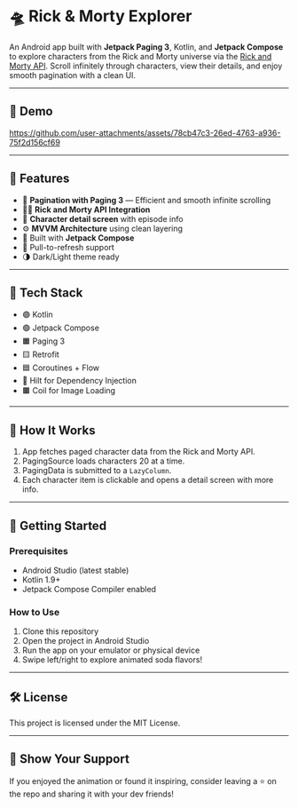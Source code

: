 # 🛸 Rick & Morty Explorer

An Android app built with **Jetpack Paging 3**, Kotlin, and **Jetpack Compose** to explore characters from the Rick and Morty universe via the [Rick and Morty API](https://rickandmortyapi.com/). Scroll infinitely through characters, view their details, and enjoy smooth pagination with a clean UI.

---

## 📸 Demo

https://github.com/user-attachments/assets/78cb47c3-26ed-4763-a936-75f2d156cf69

---

## 🚀 Features

- 🧠 **Pagination with Paging 3** — Efficient and smooth infinite scrolling
- 🧑‍🚀 **Rick and Morty API Integration**
- 🧾 **Character detail screen** with episode info
- ⚙️ **MVVM Architecture** using clean layering
- 🎨 Built with **Jetpack Compose**
- 🔄 Pull-to-refresh support
- 🌗 Dark/Light theme ready

---

## 🧪 Tech Stack

- 🟣 Kotlin
- 🟢 Jetpack Compose
- 🟧 Paging 3
- 🟨 Retrofit
- 🟦 Coroutines + Flow
- 🧪 Hilt for Dependency Injection
- 🟫 Coil for Image Loading

---

## 🧩 How It Works

1. App fetches paged character data from the Rick and Morty API.
2. PagingSource loads characters 20 at a time.
3. PagingData is submitted to a `LazyColumn`.
4. Each character item is clickable and opens a detail screen with more info.

---

## 🚀 Getting Started

### Prerequisites

- Android Studio (latest stable)
- Kotlin 1.9+
- Jetpack Compose Compiler enabled

### How to Use

1. Clone this repository
2. Open the project in Android Studio
3. Run the app on your emulator or physical device
4. Swipe left/right to explore animated soda flavors!

---

## 🛠️ License

This project is licensed under the MIT License.

---

## 🌟 Show Your Support

If you enjoyed the animation or found it inspiring, consider leaving a ⭐ on the repo and sharing it with your dev friends!
